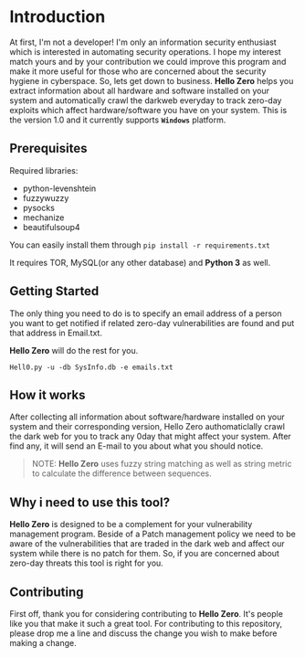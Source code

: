 # Introduction

At first, I'm not a developer! I'm only an information security enthusiast which is interested in automating security operations. I hope my interest match yours and by your contribution we could improve this program and make it more useful for those who are concerned about the security hygiene in cyberspace. 
So, lets get down to business.
**Hello Zero** helps you extract information about all hardware and software installed on your system and automatically crawl the darkweb everyday to track zero-day exploits which affect hardware/software you have on your system.
This is the version 1.0 and it currently supports **`Windows`** platform.


## Prerequisites

Required libraries:

- python-levenshtein
- fuzzywuzzy
- pysocks
- mechanize
- beautifulsoup4
  
You can easily install them through `pip install -r requirements.txt`
  
It requires TOR, MySQL(or any other database) and **Python 3** as well.


## Getting Started
The only thing you need to do is to specify an email address of a person you want to get notified if related zero-day vulnerabilities are found and put that address in Email.txt.

**Hello Zero** will do the rest for you.

```shell
Hell0.py -u -db SysInfo.db -e emails.txt
```
## How it works

After collecting all information about software/hardware installed on your system and their corresponding version, Hello Zero authomaticlally crawl the dark web for you to track any 0day that might affect your system. After find any, it will send an E-mail to you about what you should notice.
> NOTE: **Hello Zero** uses fuzzy string matching as well as string metric to calculate the difference between sequences.

## Why i need to use this tool?

**Hello Zero** is designed to be a complement for your vulnerability management program.
Beside of a Patch management policy we need to be aware of the vulnerabilities that are traded in the dark web and affect our system while there is no patch for them.
So, if you are concerned about zero-day threats this tool is right for you.

## Contributing

First off, thank you for considering contributing to **Hello Zero**. It's people like you that make it such a great tool.
For contributing to this repository, please drop me a line and discuss the change you wish to make before making a change.
